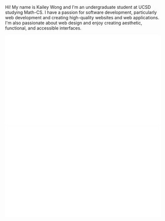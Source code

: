 Hi! My name is Kailey Wong and I'm an undergraduate student at UCSD studying Math-CS. I have a passion for software development, particularly web development and creating high-quality websites and web applications. I'm also passionate about web design and enjoy creating aesthetic, functional, and accessible interfaces.

![Overview](https://raw.githubusercontent.com/kaileywong/github-stats/master/generated/overview.svg)
![Languages](https://raw.githubusercontent.com/kaileywong/github-stats/master/generated/languages.svg)
